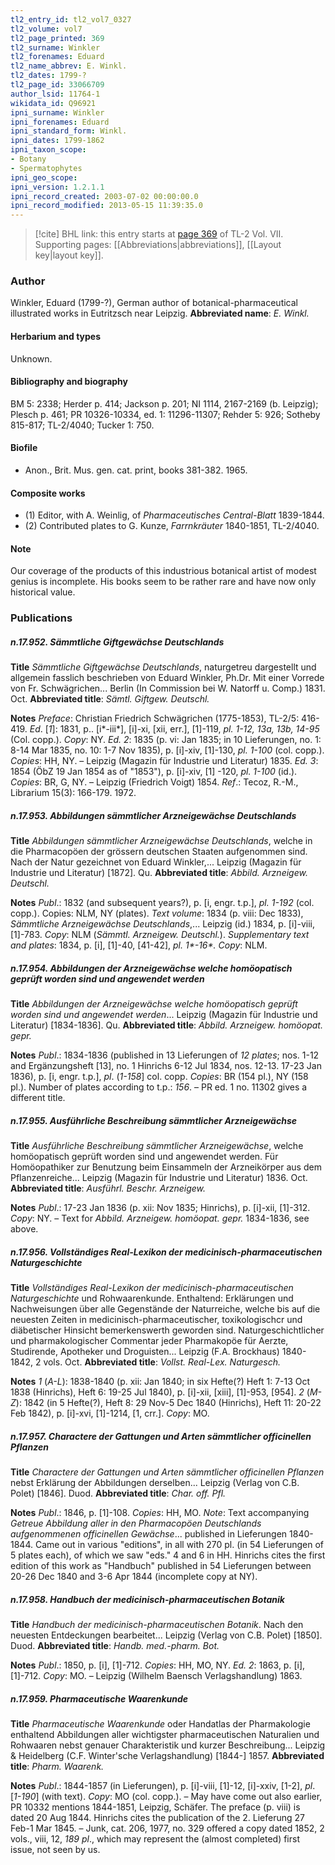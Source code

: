 ```yaml
---
tl2_entry_id: tl2_vol7_0327
tl2_volume: vol7
tl2_page_printed: 369
tl2_surname: Winkler
tl2_forenames: Eduard
tl2_name_abbrev: E. Winkl.
tl2_dates: 1799-?
tl2_page_id: 33066709
author_lsid: 11764-1
wikidata_id: Q96921
ipni_surname: Winkler
ipni_forenames: Eduard
ipni_standard_form: Winkl.
ipni_dates: 1799-1862
ipni_taxon_scope: 
- Botany
- Spermatophytes
ipni_geo_scope: 
ipni_version: 1.2.1.1
ipni_record_created: 2003-07-02 00:00:00.0
ipni_record_modified: 2013-05-15 11:39:35.0
---
```



> [!cite] BHL link: this entry starts at [page 369](https://www.biodiversitylibrary.org/page/33066709) of TL-2 Vol. VII.
> Supporting pages: [[Abbreviations|abbreviations]], [[Layout key|layout key]].

### Author

Winkler, Eduard (1799-?), German author of botanical-pharmaceutical illustrated works in Eutritzsch near Leipzig. 
**Abbreviated name**: *E. Winkl.*

#### Herbarium and types

Unknown.

#### Bibliography and biography

BM 5: 2338; Herder p. 414; Jackson p. 201; NI 1114, 2167-2169 (b. Leipzig); Plesch p. 461; PR 10326-10334, ed. 1: 11296-11307; Rehder 5: 926; Sotheby 815-817; TL-2/4040; Tucker 1: 750.

#### Biofile

- Anon., Brit. Mus. gen. cat. print, books 381-382. 1965.

#### Composite works

- (1) Editor, with A. Weinlig, of *Pharmaceutisches Central-Blatt* 1839-1844.
- (2) Contributed plates to G. Kunze, *Farrnkräuter* 1840-1851, TL-2/4040.

#### Note

Our coverage of the products of this industrious botanical artist of modest genius is incomplete. His books seem to be rather rare and have now only historical value.

### Publications

##### n.17.952. Sämmtliche Giftgewächse Deutschlands

**Title**
*Sämmtliche Giftgewächse Deutschlands*, naturgetreu dargestellt und allgemein fasslich beschrieben von Eduard Winkler, Ph.Dr. Mit einer Vorrede von Fr. Schwägrichen... Berlin (In Commission bei W. Natorff u. Comp.) 1831. Oct.
**Abbreviated title**: *Sämtl. Giftgew. Deutschl.*

**Notes**
*Preface*: Christian Friedrich Schwägrichen (1775-1853), TL-2/5: 416-419.
*Ed*. \[*1*\]: 1831, p.. \[i\*-iii\*\], \[i\]-xi, \[xii, err.\], \[1\]-119, *pl. 1-12, 13a, 13b, 14-95* (Col. copp.).
*Copy*: NY.
*Ed. 2*: 1835 (p. vi: Jan 1835; in 10 Lieferungen, no. 1: 8-14 Mar 1835, no. 10: 1-7 Nov 1835), p. \[i\]-xiv, \[1\]-130, *pl. 1-100* (col. copp.). *Copies*: HH, NY. – Leipzig (Magazin für Industrie und Literatur) 1835.
*Ed. 3*: 1854 (ÖbZ 19 Jan 1854 as of "1853"), p. \[i\]-xiv, \[1\] -120, *pl. 1-100* (id.). *Copies*: BR, G, NY. – Leipzig (Friedrich Voigt) 1854.
*Ref*.: Tecoz, R.-M., Librarium 15(3): 166-179. 1972.

##### n.17.953. Abbildungen sämmtlicher Arzneigewächse Deutschlands

**Title**
*Abbildungen sämmtlicher Arzneigewächse Deutschlands*, welche in die Pharmacopöen der grössern deutschen Staaten aufgenommen sind. Nach der Natur gezeichnet von Eduard Winkler,... Leipzig (Magazin für Industrie und Literatur) \[1872\]. Qu.
**Abbreviated title**: *Abbild. Arzneigew. Deutschl.*

**Notes**
*Publ*.: 1832 (and subsequent years?), p. \[i, engr. t.p.\], *pl. 1-192* (col. copp.). Copies: NLM, NY (plates).
*Text volume*: 1834 (p. viii: Dec 1833), *Sämmtliche Arzneigewächse Deutschlands*,... Leipzig (id.) 1834, p. \[i\]-viii, \[1\]-783. *Copy*: NLM (*Sämmtl. Arzneigew. Deutschl.*).
*Supplementary text and plates*: 1834, p. \[i\], \[1\]-40, \[41-42\], *pl. 1\*-16\*. Copy*: NLM.

##### n.17.954. Abbildungen der Arzneigewächse welche homöopatisch geprüft worden sind und angewendet werden

**Title**
*Abbildungen der Arzneigewächse welche homöopatisch geprüft worden sind und angewendet werden*... Leipzig (Magazin für Industrie und Literatur) \[1834-1836\]. Qu.
**Abbreviated title**: *Abbild. Arzneigew. homöopat. gepr.*

**Notes**
*Publ*.: 1834-1836 (published in 13 Lieferungen of *12 plates*; nos. 1-12 and Ergänzungsheft \[13\], no. 1 Hinrichs 6-12 Jul 1834, nos. 12-13. 17-23 Jan 1836), p. \[i, engr. t.p.\], *pl*. (*1-158*\] col. copp. *Copies*: BR (154 pl.), NY (158 pl.). Number of plates according to t.p.: *156*. – PR ed. 1 no. 11302 gives a different title.

##### n.17.955. Ausführliche Beschreibung sämmtlicher Arzneigewächse

**Title**
*Ausführliche Beschreibung sämmtlicher Arzneigewächse*, welche homöopatisch geprüft worden sind und angewendet werden. Für Homöopathiker zur Benutzung beim Einsammeln der Arzneikörper aus dem Pflanzenreiche... Leipzig (Magazin für Industrie und Literatur) 1836. Oct.
**Abbreviated title**: *Ausführl. Beschr. Arzneigew.*

**Notes**
*Publ*.: 17-23 Jan 1836 (p. xii: Nov 1835; Hinrichs), p. \[i\]-xii, \[1\]-312. *Copy*: NY. – Text for *Abbild. Arzneigew. homöopat. gepr.* 1834-1836, see above.

##### n.17.956. Vollständiges Real-Lexikon der medicinisch-pharmaceutischen Naturgeschichte

**Title**
*Vollständiges Real-Lexikon der medicinisch-pharmaceutischen Naturgeschichte* und Rohwaarenkunde. Enthaltend: Erklärungen und Nachweisungen über alle Gegenstände der Naturreiche, welche bis auf die neuesten Zeiten in medicinisch-pharmaceutischer, toxikologischcr und diäbetischer Hinsicht bemerkenswerth geworden sind. Naturgeschichtlicher und pharmakologischer Commentar jeder Pharmakopöe für Aerzte, Studirende, Apotheker und Droguisten... Leipzig (F.A. Brockhaus) 1840-1842, 2 vols. Oct.
**Abbreviated title**: *Vollst. Real-Lex. Naturgesch.*

**Notes**
*1* (*A-L*): 1838-1840 (p. xii: Jan 1840; in six Hefte(?) Heft 1: 7-13 Oct 1838 (Hinrichs), Heft 6: 19-25 Jul 1840), p. \[i\]-xii, \[xiii\], \[1\]-953, \[954\].
*2* (*M-Z*): 1842 (in 5 Hefte(?), Heft 8: 29 Nov-5 Dec 1840 (Hinrichs), Heft 11: 20-22 Feb 1842), p. \[i\]-xvi, \[1\]-1214, \[1, crr.\].
*Copy*: MO.

##### n.17.957. Charactere der Gattungen und Arten sämmtlicher officinellen Pflanzen

**Title**
*Charactere der Gattungen und Arten sämmtlicher officinellen Pflanzen* nebst Erklärung der Abbildungen derselben... Leipzig (Verlag von C.B. Polet) \[1846\]. Duod.
**Abbreviated title**: *Char. off. Pfl.*

**Notes**
*Publ*.: 1846, p. \[1\]-108. *Copies*: HH, MO.
*Note*: Text accompanying *Getreue Abbildung aller in den Pharmacopöen Deutschlands aufgenommenen officinellen Gewächse*... published in Lieferungen 1840-1844. Came out in various "editions", in all with 270 pl. (in 54 Lieferungen of 5 plates each), of which we saw "eds." 4 and 6 in HH. Hinrichs cites the first edition of this work as "Handbuch" published in 54 Lieferungen between 20-26 Dec 1840 and 3-6 Apr 1844 (incomplete copy at NY).

##### n.17.958. Handbuch der medicinisch-pharmaceutischen Botanik

**Title**
*Handbuch der medicinisch-pharmaceutischen Botanik*. Nach den neuesten Entdeckungen bearbeitet... Leipzig (Verlag von C.B. Polet) \[1850\]. Duod.
**Abbreviated title**: *Handb. med.-pharm. Bot.*

**Notes**
*Publ*.: 1850, p. \[i\], \[1\]-712. *Copies*: HH, MO, NY.
*Ed. 2*: 1863, p. \[i\], \[1\]-712. *Copy*: MO. – Leipzig (Wilhelm Baensch Verlagshandlung) 1863.

##### n.17.959. Pharmaceutische Waarenkunde

**Title**
*Pharmaceutische Waarenkunde* oder Handatlas der Pharmakologie enthaltend Abbildungen aller wichtigster pharmaceutischen Naturalien und Rohwaaren nebst genauer Charakteristik und kurzer Beschreibung... Leipzig & Heidelberg (C.F. Winter'sche Verlagshandlung) \[1844-\] 1857.
**Abbreviated title**: *Pharm. Waarenk.*

**Notes**
*Publ*.: 1844-1857 (in Lieferungen), p. \[i\]-viii, \[1\]-12, \[i\]-xxiv, \[1-2\], *pl*. \[*1-190*\] (with text). *Copy*: MO (col. copp.). – May have come out also earlier, PR 10332 mentions 1844-1851, Leipzig, Schäfer. The preface (p. viii) is dated 20 Aug 1844. Hinrichs cites the publication of the 2. Lieferung 27 Feb-1 Mar 1845. – Junk, cat. 206, 1977, no. 329 offered a copy dated 1852, 2 vols., viii, 12, *189 pl*., which may represent the (almost completed) first issue, not seen by us.

